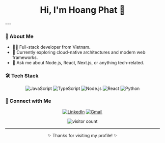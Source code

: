 <h1 align="center">Hi, I'm Hoang Phat 👋</h1>
---

### 🚀 About Me
- 🧑‍💻 Full-stack developer from Vietnam.
- 🌱 Currently exploring cloud-native architectures and modern web frameworks.
- 💬 Ask me about Node.js, React, Next.js, or anything tech-related.

### 🛠 Tech Stack
<p align="center">
  <img src="https://img.shields.io/badge/JavaScript-000?style=flat&logo=javascript" alt="JavaScript"/>
  <img src="https://img.shields.io/badge/TypeScript-000?style=flat&logo=typescript" alt="TypeScript"/>
  <img src="https://img.shields.io/badge/Node.js-000?style=flat&logo=node.js" alt="Node.js"/>
  <img src="https://img.shields.io/badge/React-000?style=flat&logo=react" alt="React"/>
  <img src="https://img.shields.io/badge/Python-000?style=flat&logo=python" alt="Python"/>
</p>



### 🤝 Connect with Me
<p align="center">
  <a href="https://www.linkedin.com/in/phat-la-truong-hoang-26381827a/"><img src="https://img.shields.io/badge/LinkedIn-0077B5?style=for-the-badge&logo=linkedin&logoColor=white" alt="LinkedIn"></a>
  <a href="mailto:hoangphat@gmail.com"><img src="https://img.shields.io/badge/Gmail-D14836?style=for-the-badge&logo=gmail&logoColor=white" alt="Gmail"></a>
</p>

<p align="center">
  <img src="https://komarev.com/ghpvc/?username=hoangphatdev&style=flat-square&color=blue" alt="visitor count"/>
</p>

---

<p align="center">✨ Thanks for visiting my profile! ✨</p>

